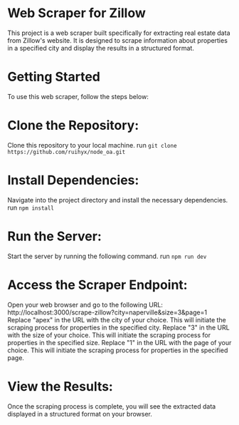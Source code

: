 # Web Scraper for Zillow
This project is a web scraper built specifically for extracting real estate data from Zillow's website. It is designed to scrape information about properties in a specified city and display the results in a structured format.

# Getting Started
To use this web scraper, follow the steps below:

# Clone the Repository: 
Clone this repository to your local machine.
run `git clone https://github.com/ruihyx/node_oa.git`

# Install Dependencies: 
Navigate into the project directory and install the necessary dependencies.
run `npm install`

# Run the Server: 
Start the server by running the following command.
run `npm run dev`

# Access the Scraper Endpoint: 
Open your web browser and go to the following URL:
http://localhost:3000/scrape-zillow?city=naperville&size=3&page=1
Replace "apex" in the URL with the city of your choice. This will initiate the scraping process for properties in the specified city.
Replace "3" in the URL with the size of your choice. This will initiate the scraping process for properties in the specified size.
Replace "1" in the URL with the page of your choice. This will initiate the scraping process for properties in the specified page.

# View the Results: 
Once the scraping process is complete, you will see the extracted data displayed in a structured format on your browser.

